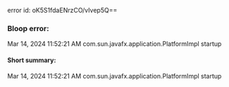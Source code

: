 error id: oK5S1fdaENrzCO/vIvep5Q==
### Bloop error:

Mar 14, 2024 11:52:21 AM com.sun.javafx.application.PlatformImpl startup
#### Short summary: 

Mar 14, 2024 11:52:21 AM com.sun.javafx.application.PlatformImpl startup